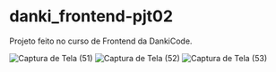 # danki_frontend-pjt02
Projeto feito no curso de Frontend da DankiCode.


![Captura de Tela (51)](https://user-images.githubusercontent.com/69223872/166520629-413cbe88-76f5-438b-bcad-d20b7051739e.png)
![Captura de Tela (52)](https://user-images.githubusercontent.com/69223872/166520634-28b775d1-5454-4714-b438-ceaf254ee0f9.png)
![Captura de Tela (53)](https://user-images.githubusercontent.com/69223872/166520643-e1eba66d-76e0-44f8-a5f4-f890221fdf56.png)
